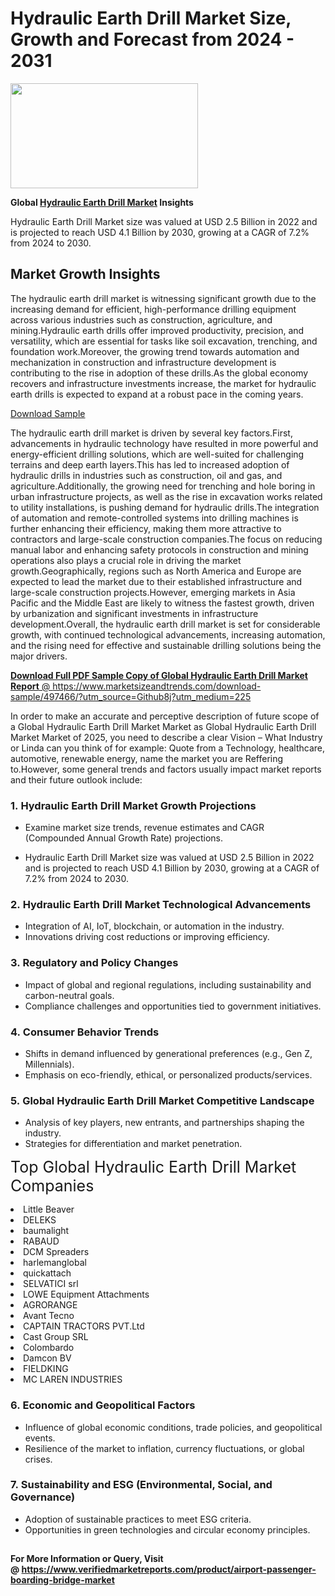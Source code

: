 <H1>Hydraulic Earth Drill Market Size, Growth and Forecast from 2024 - 2031</H1><img class="aligncenter size-medium wp-image-584254" src="https://thirdeyenews.in/wp-content/uploads/2024/09/Global-Market-Research-300x168.jpeg" alt="" width="300" height="168" /><p><strong>Global&nbsp;<a href="https://www.marketsizeandtrends.com/download-sample/497466/?utm_source=Github8j?utm_medium=225">Hydraulic Earth Drill Market</a> Insights</strong></p><p>Hydraulic Earth Drill Market size was valued at USD 2.5 Billion in 2022 and is projected to reach USD 4.1 Billion by 2030, growing at a CAGR of 7.2% from 2024 to 2030.</p><p><h2>Market Growth Insights</h2> <p>The hydraulic earth drill market is witnessing significant growth due to the increasing demand for efficient, high-performance drilling equipment across various industries such as construction, agriculture, and mining.Hydraulic earth drills offer improved productivity, precision, and versatility, which are essential for tasks like soil excavation, trenching, and foundation work.Moreover, the growing trend towards automation and mechanization in construction and infrastructure development is contributing to the rise in adoption of these drills.As the global economy recovers and infrastructure investments increase, the market for hydraulic earth drills is expected to expand at a robust pace in the coming years.</p> <p><a href="#">Download Sample</a></p> <p>The hydraulic earth drill market is driven by several key factors.First, advancements in hydraulic technology have resulted in more powerful and energy-efficient drilling solutions, which are well-suited for challenging terrains and deep earth layers.This has led to increased adoption of hydraulic drills in industries such as construction, oil and gas, and agriculture.Additionally, the growing need for trenching and hole boring in urban infrastructure projects, as well as the rise in excavation works related to utility installations, is pushing demand for hydraulic drills.The integration of automation and remote-controlled systems into drilling machines is further enhancing their efficiency, making them more attractive to contractors and large-scale construction companies.The focus on reducing manual labor and enhancing safety protocols in construction and mining operations also plays a crucial role in driving the market growth.Geographically, regions such as North America and Europe are expected to lead the market due to their established infrastructure and large-scale construction projects.However, emerging markets in Asia Pacific and the Middle East are likely to witness the fastest growth, driven by urbanization and significant investments in infrastructure development.Overall, the hydraulic earth drill market is set for considerable growth, with continued technological advancements, increasing automation, and the rising need for effective and sustainable drilling solutions being the major drivers.<p><a href="#"></p><p><span class=""><strong>Download Full PDF Sample Copy of Global Hydraulic Earth Drill Market Report</strong> @ <a href="https://www.marketsizeandtrends.com/download-sample/497466/?utm_source=Github8j?utm_medium=225" target="_blank">https://www.marketsizeandtrends.com/download-sample/497466/?utm_source=Github8j?utm_medium=225</a></span></p><p>In order to make an accurate and perceptive description of future scope of a Global&nbsp;Hydraulic Earth Drill Market Market as Global&nbsp;Hydraulic Earth Drill Market Market of 2025, you need to describe a clear Vision &ndash; What Industry or Linda can you think of for example: Quote from a Technology, healthcare, automotive, renewable energy, name the market you are Reffering to.However, some general trends and factors usually impact market reports and their future outlook include:</p><h3>1.&nbsp;<strong>Hydraulic Earth Drill Market Growth Projections</strong></h3><ul><li>Examine market size trends, revenue estimates and CAGR (Compounded Annual Growth Rate) projections.</li><li><p>Hydraulic Earth Drill Market size was valued at USD 2.5 Billion in 2022 and is projected to reach USD 4.1 Billion by 2030, growing at a CAGR of 7.2% from 2024 to 2030.</p></li></ul><h3>2.&nbsp;<strong>Hydraulic Earth Drill Market Technological Advancements</strong></h3><ul><li>Integration of AI, IoT, blockchain, or automation in the industry.</li><li>Innovations driving cost reductions or improving efficiency.</li></ul><h3>3.&nbsp;<strong>Regulatory and Policy Changes</strong></h3><ul><li>Impact of global and regional regulations, including sustainability and carbon-neutral goals.</li><li>Compliance challenges and opportunities tied to government initiatives.</li></ul><h3>4.&nbsp;<strong>Consumer Behavior Trends</strong></h3><ul><li>Shifts in demand influenced by generational preferences (e.g., Gen Z, Millennials).</li><li>Emphasis on eco-friendly, ethical, or personalized products/services.</li></ul><h3>5.&nbsp;<strong>Global Hydraulic Earth Drill Market Competitive Landscape</strong></h3><ul><li>Analysis of key players, new entrants, and partnerships shaping the industry.</li><li>Strategies for differentiation and market penetration.</li></ul><p data-pm-slice="1 1 []"><span style="color: inherit; font-family: inherit; font-size: 25px;">Top Global Hydraulic Earth Drill Market Companies</span></p><div class="" data-test-id=""><p><li>Little Beaver</li><li> DELEKS</li><li> baumalight</li><li> RABAUD</li><li> DCM Spreaders</li><li> harlemanglobal</li><li> quickattach</li><li> SELVATICI srl</li><li> LOWE Equipment Attachments</li><li> AGRORANGE</li><li> Avant Tecno</li><li> CAPTAIN TRACTORS PVT.Ltd</li><li> Cast Group SRL</li><li> Colombardo</li><li> Damcon BV</li><li> FIELDKING</li><li> MC LAREN INDUSTRIES</li></p></div><h3>6.&nbsp;<strong>Economic and Geopolitical Factors</strong></h3><ul><li>Influence of global economic conditions, trade policies, and geopolitical events.</li><li>Resilience of the market to inflation, currency fluctuations, or global crises.</li></ul><h3>7.&nbsp;<strong>Sustainability and ESG (Environmental, Social, and Governance)</strong></h3><ul><li>Adoption of sustainable practices to meet ESG criteria.</li><li>Opportunities in green technologies and circular economy principles.</li></ul><h2><strong style="font-size: 14px;">For More Information or Query, Visit @&nbsp;</strong><a style="background-color: #ffffff; font-size: 14px;" href="https://www.marketsizeandtrends.com/report/hydraulic-earth-drill-market/" target="_blank">https://www.verifiedmarketreports.com/product/airport-passenger-boarding-bridge-market</a></h2>